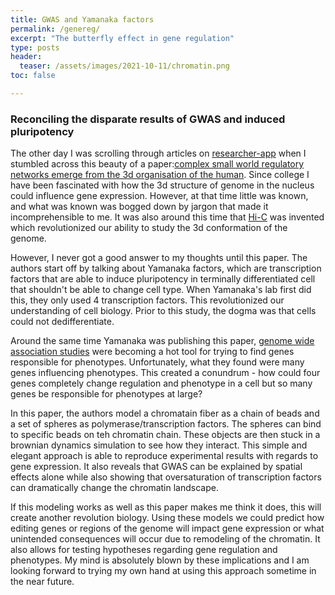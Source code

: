 ```yaml
---
title: GWAS and Yamanaka factors
permalink: /genereg/
excerpt: "The butterfly effect in gene regulation"
type: posts
header:
  teaser: /assets/images/2021-10-11/chromatin.png
toc: false

---
```


### Reconciling the disparate results of GWAS and induced pluripotency

The other day I was scrolling through articles on [researcher-app](https://www.researcher-app.com/) when I stumbled across this beauty of a paper:[complex small world regulatory networks emerge from the 3d organisation of the human](https://www.nature.com/articles/s41467-021-25875-y). Since college I have been fascinated with how the 3d structure of genome in the nucleus could influence gene expression. However, at that time little was known, and what was known was bogged down by jargon that made it incomprehensible to me. It was also around this time that [Hi-C](https://pubmed.ncbi.nlm.nih.gov/22652625/) was invented which revolutionized our ability to study the 3d conformation of the genome.

However, I never got a good answer to my thoughts until this paper. The authors start off by talking about Yamanaka factors, which are transcription factors that are able to induce pluripotency in terminally differentiated cell that shouldn't be able to change cell type. When Yamanaka's lab first did this, they only used 4 transcription factors. This revolutionized our understanding of cell biology. Prior to this study, the dogma was that cells could not dedifferentiate.

Around the same time Yamanaka was publishing this paper, [genome wide association studies](https://en.wikipedia.org/wiki/Genome-wide_association_study) were becoming a hot tool for trying to find genes responsible for phenotypes. Unfortunately, what they found were many genes influencing phenotypes. This created a conundrum - how could four genes completely change regulation and phenotype in a cell but so many genes be responsible for phenotypes at large? 

In this paper, the authors model a chromatain fiber as a chain of beads and a set of spheres as polymerase/transcription factors. The spheres can bind to specific beads on teh chromatin chain. These objects are then stuck in a brownian dynamics simulation to see how they interact. This simple and elegant approach is able to reproduce experimental results with regards to gene expression. It also reveals that GWAS can be explained by spatial effects alone while also showing that oversaturation of transcription factors can dramatically change the chromatin landscape. 

If this modeling works as well as this paper makes me think it does, this will create another revolution biology. Using these models we could predict how editing genes or regions of the genome will impact gene expression or what unintended consequences will occur due to remodeling of the chromatin. It also allows for testing hypotheses regarding gene regulation and phenotypes. My mind is absolutely blown by these implications and I am looking forward to trying my own hand at using this approach sometime in the near future. 


